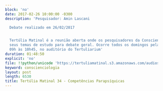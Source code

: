 ```yaml
---
block: 'no'
date: 2017-02-26 10:00:00 -0300
description: 'Pesquisador: Amin Lascani

  Debate realizado em 26/02/2017


  Tertúlia Matinal é a reunião aberta onde os pesquisadores da Conscienciologia apresentam
  seus temas de estudo para debate geral. Ocorre todos os domingos pela manhã, das
  09h às 10h45, no auditório do Tertuliarium'
duration: 01:48:50
explicit: 'no'
file: !!python/unicode 'https://tertuliamatinal.s3.amazonaws.com/audios/4QiQm-2HR1s.m4a'
keyword: conscienciologia
layout: post
length: 6530
title: Tertúlia Matinal 34 - Competências Parapsíquicas
---
```

